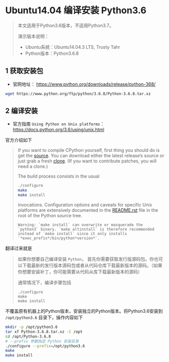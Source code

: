 # Ubuntu14.04 编译安装 Python3.6

> 本文适用于Python3.6版本，不适用Python3.7。
>
> 演示版本说明：
>
> * Ubuntu系统：Ubuntu14.04.3 LTS, Trusty Tahr
> * Python版本：Python3.6.8

## 1 获取安装包

* 官网地址： https://www.python.org/downloads/release/python-368/

```bash
wget https://www.python.org/ftp/python/3.6.8/Python-3.6.8.tar.xz
```

## 2 编译安装

* 官方指南 `Using Python on Unix platforms`： https://docs.python.org/3.6/using/unix.html

官方介绍如下

>If you want to compile CPython yourself, first thing you should do is get the [source](https://www.python.org/downloads/source/). You can download either the latest release’s source or just grab a fresh [clone](https://devguide.python.org/setup/#getting-the-source-code). (If you want to contribute patches, you will need a clone.)
>
>The build process consists in the usual
>
>```bash
>./configure
>make
>make install
>```
>
>invocations. Configuration options and caveats for specific Unix platforms are extensively documented in the [README.rst](https://github.com/python/cpython/tree/3.6/README.rst) file in the root of the Python source tree.
>
>```
>Warning: `make install` can overwrite or masquerade the `python3` binary. `make altinstall` is therefore recommended instead of `make install` since it only installs `*exec_prefix*/bin/python*version*`.
>```

翻译过来就是

> 如果你想要自己编译安装 `Python`， 首先你需要获取发行版源码包。你也可以下载最新的发行版本源码包或者从代码仓库下载最新版本的源码。（如果你想要安装补丁，你可能需要从代码从库下载最新版本的源码）
>
> 通常情况下，编译步骤包括
>
> ```
> ./configure
> make
> make install
> ```

不覆盖原有机器上的Python版本，安装独立的Python版本。将Python3.6安装到 `/opt/python3.6` 目录下，操作内容如下

```bash
mkdir -p /opt/python3.6
tar xf Python-3.6.8.tar.xz -C /opt
cd /opt/Python-3.6.8
# --prefix 参数指定 Python 安装目录
./configure --prefix=/opt/python3.6
make
make install
```
